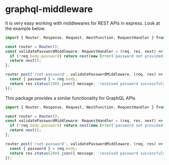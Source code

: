 # graphql-middleware

It is very easy working with middlewares for REST APIs in express. Look at the example below.

```typescript
import { Router, Response, Request, NextFunction, RequestHandler } from 'express';

const router = Router();
const validatePasswordMiddleware: RequestHandler = (req, res, next) => {
  if (!req.body.password) return next(new Error('password not provided'));
  return next();
};

router.post('/set-password', validatePasswordMiddleware, (req, res) => {
  const { password } = req.body;
  return res.status(200).json({ message: 'received password successfuly' });
});
```

This package provides a similar functionality for GraphQL APIs

```typescript
import { Router, Response, Request, NextFunction, RequestHandler } from 'express';

const router = Router();
const validatePasswordMiddleware: RequestHandler = (req, res, next) => {
  if (!req.body.password) return next(new Error('password not provided'));
  return next();
};

router.post('/set-password', validatePasswordMiddleware, (req, res) => {
  const { password } = req.body;
  return res.status(200).json({ message: 'received password successfuly' });
});
```
